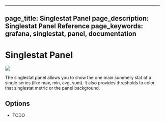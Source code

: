 ----
page_title: Singlestat Panel
page_description: Singlestat Panel Reference
page_keywords: grafana, singlestat, panel, documentation
---

# Singlestat Panel

![](/img/v1/singlestat_panel2.png)

The singlestat panel allows you to show the one main summery stat of a single series (like max, min, avg, sum). It also
provides thresholds to color that singlestat metric or the panel background.

## Options
- TODO
